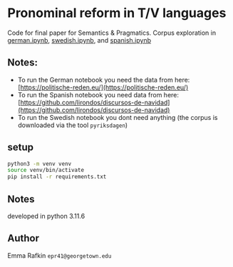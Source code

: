 # Pronominal reform in T/V languages
Code for final paper for Semantics & Pragmatics. Corpus exploration in [german.ipynb](./german.ipynb), [swedish.ipynb](./swedish.ipynb), and [spanish.ipynb](./spanish.ipynb)

## Notes:
- To run the German notebook you need the data from here: [https://politische-reden.eu/](https://politische-reden.eu/)
- To run the Spanish notebook you need data from here: [https://github.com/lirondos/discursos-de-navidad](https://github.com/lirondos/discursos-de-navidad)
- To run the Swedish notebook you dont need anything (the corpus is downloaded via the tool `pyriksdagen`)
## setup
```bash
python3 -m venv venv
source venv/bin/activate
pip install -r requirements.txt
```

## Notes
developed in python 3.11.6

## Author
Emma Rafkin `epr41@georgetown.edu`
